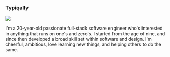 ### Typiqally

![](https://komarev.com/ghpvc/?username=Typiqally&style=flat-square)

I'm a 20-year-old passionate full-stack software engineer who's interested in anything that runs on one's
and zero's. I started from the age of nine, and since then developed a broad skill set within software and
design. I'm cheerful, ambitious, love learning new things, and helping others to do the same.

<!--
**Typiqally/Typiqally** is a ✨ _special_ ✨ repository because its `README.md` (this file) appears on your GitHub profile.

Here are some ideas to get you started:

- 🔭 I’m currently working on ...
- 🌱 I’m currently learning ...
- 👯 I’m looking to collaborate on ...
- 🤔 I’m looking for help with ...
- 💬 Ask me about ...
- 📫 How to reach me: ...
- 😄 Pronouns: ...
- ⚡ Fun fact: ...
-->
